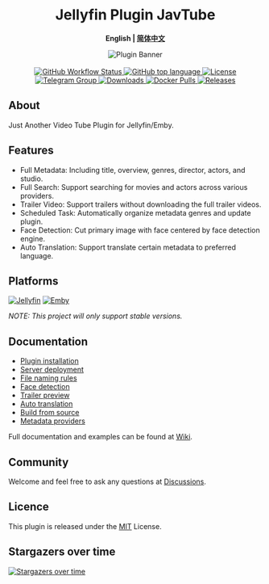 <h1 align="center">Jellyfin Plugin JavTube</h1>
<p align="center"><b>English | <a href="README_ZH.md">简体中文</a></b></p>

<p align="center">
<img alt="Plugin Banner" src="https://javtube.github.io/logos/banner.png"/>
<br/>
<br/>

<a href="https://github.com/javtube/jellyfin-plugin-javtube/actions">
<img alt="GitHub Workflow Status" src="https://img.shields.io/github/workflow/status/javtube/jellyfin-plugin-javtube/.NET?logo=github">
</a>
<a href="https://github.com/javtube/jellyfin-plugin-javtube/search?l=c%23">
<img alt="GitHub top language" src="https://img.shields.io/github/languages/top/javtube/jellyfin-plugin-javtube?color=%23239120&label=.NET&logo=csharp">
</a>
<a href="https://github.com/javtube/jellyfin-plugin-javtube/blob/main/LICENSE">
<img alt="License" src="https://img.shields.io/github/license/javtube/jellyfin-plugin-javtube">
</a>
<a href="https://t.me/JavTubePlugin">
<img alt="Telegram Group" src="https://img.shields.io/badge/Telegram-2CA5E0?logo=telegram&logoColor=white">
</a>
<a href="https://github.com/javtube/jellyfin-plugin-javtube">
<img alt="Downloads" src="https://img.shields.io/github/downloads/javtube/jellyfin-plugin-javtube/total">
</a>
<a href="https://hub.docker.com/r/javtube/javtube-server">
<img alt="Docker Pulls" src="https://img.shields.io/docker/pulls/javtube/javtube-server?logo=docker">
</a>
<a href="https://github.com/javtube/jellyfin-plugin-javtube/releases">
<img alt="Releases" src="https://img.shields.io/github/v/release/javtube/jellyfin-plugin-javtube?include_prereleases&logo=smartthings">
</a>

## About

Just Another Video Tube Plugin for Jellyfin/Emby.

## Features

- Full Metadata: Including title, overview, genres, director, actors, and studio.
- Full Search: Support searching for movies and actors across various providers.
- Trailer Video: Support trailers without downloading the full trailer videos.
- Scheduled Task: Automatically organize metadata genres and update plugin.
- Face Detection: Cut primary image with face centered by face detection engine.
- Auto Translation: Support translate certain metadata to preferred language.

## Platforms

[![Jellyfin](https://img.shields.io/static/v1?color=%2300A4DC&style=for-the-badge&label=Jellyfin&logo=jellyfin&message=10.8.x)](https://jellyfin.org/)
[![Emby](https://img.shields.io/static/v1?color=%2352B54B&style=for-the-badge&label=Emby&logo=emby&message=4.7.x)](https://emby.media/)

_NOTE: This project will only support stable versions._

## Documentation

- [Plugin installation](https://github.com/javtube/jellyfin-plugin-javtube/wiki/%E6%8F%92%E4%BB%B6%E5%AE%89%E8%A3%85)
- [Server deployment](https://github.com/javtube/jellyfin-plugin-javtube/wiki/%E5%90%8E%E7%AB%AF%E9%83%A8%E7%BD%B2)
- [File naming rules](https://github.com/javtube/jellyfin-plugin-javtube/wiki/%E5%91%BD%E5%90%8D%E8%A7%84%E8%8C%83)
- [Face detection](https://github.com/javtube/jellyfin-plugin-javtube/wiki/%E4%BA%BA%E8%84%B8%E8%AF%86%E5%88%AB)
- [Trailer preview](https://github.com/javtube/jellyfin-plugin-javtube/wiki/%E5%BD%B1%E7%89%87%E9%A2%84%E5%91%8A)
- [Auto translation](https://github.com/javtube/jellyfin-plugin-javtube/wiki/%E8%87%AA%E5%8A%A8%E7%BF%BB%E8%AF%91)
- [Build from source](https://github.com/javtube/jellyfin-plugin-javtube/wiki/%E8%87%AA%E8%A1%8C%E7%BC%96%E8%AF%91)
- [Metadata providers](https://github.com/javtube/jellyfin-plugin-javtube/wiki/%E6%95%B0%E6%8D%AE%E6%9D%A5%E6%BA%90)

Full documentation and examples can be found at [Wiki](https://github.com/javtube/jellyfin-plugin-javtube/wiki).

## Community

Welcome and feel free to ask any questions at [Discussions](https://github.com/javtube/jellyfin-plugin-javtube/discussions).

## Licence

This plugin is released under the [MIT](https://github.com/javtube/jellyfin-plugin-javtube/blob/main/LICENSE) License.

## Stargazers over time

[![Stargazers over time](https://starchart.cc/javtube/jellyfin-plugin-javtube.svg)](https://starchart.cc/javtube/jellyfin-plugin-javtube)

